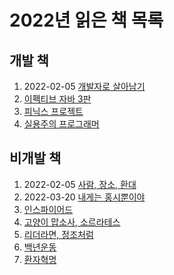 # 2022년 읽은 책 목록

## 개발 책
1. 2022-02-05 [개발자로 살아남기]()
2. [이펙티브 자바 3판]()
3. [피닉스 프로젝트]()
4. [실용주의 프로그래머]()

## 비개발 책
1. 2022-02-05 [사람, 장소, 환대]()
2. 2022-03-20 [내게는 홍시뿐이야]()
3. [인스파이어드]()
4. [고양이 맙소사, 소르라테스]()
5. [리더라면, 정조처럼]()
6. [백년운동]()
7. [환자혁명]()
